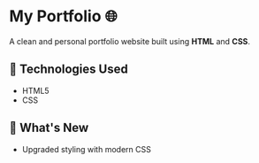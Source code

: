 # My Portfolio 🌐

A clean and personal portfolio website built using **HTML** and **CSS**.

## 📁 Technologies Used
- HTML5
- CSS

## 🚀 What's New
- Upgraded styling with modern CSS
